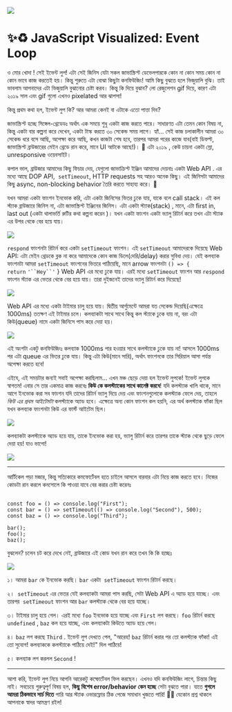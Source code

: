 ![](https://res.cloudinary.com/practicaldev/image/fetch/s--0TQg9sD0--/c_imagga_scale,f_auto,fl_progressive,h_420,q_auto,w_1000/https://thepracticaldev.s3.amazonaws.com/i/ek7ji4zrimozpp2yzk0a.png)

# ✨♻️ JavaScript Visualized: Event Loop


ও মোর খোদা ! সেই ইভেন্ট লুপ! এটা সেই জিনিস যেটা সকল জাভাস্ক্রিপ্ট ডেভেলপারকে কোন না কোন সময় কোন না কোন ভাবে কাজ করতেই হয়। কিন্তু শুরুতে এটা বোঝা কিছুটা কনফিউজিং! আমি কিছু বুঝতে হলে ভিজুয়ালি বুঝি। তাই ভাবলাম আপনাদের এটা ভিজুয়ালি বুঝানোর চেষ্টা করব। কিন্তু কি দিয়ে বুঝাব? লো রেজুলেশন gif দিয়ে, কারণ এটা ২০১৯ সাল এবং gif গুলো এখনও pixelated আর ঝাপসা!  

কিন্তু প্রথম কথা হল, ইভেন্ট লুপ কি? আর আমরা কেনই বা এটাকে এতো পাত্তা দিব? 

জাভাস্ক্রিপ্ট হচ্ছে সিঙ্গেল-থ্রেডেডঃ অর্থাৎ এক সময়ে শুধু একটা কাজ করতে পারে। সাধারণত এটা তেমন কোন বিষয় না, কিন্তু একটা বার কল্পনা করে দেখেন, একটা টাস্ক করতে ৩০ সেকেন্ড সময় লাগে। হ্যাঁ... সেই কাজ চলাকালীন আমরা ৩০ সেকেন্ড ধরে বসে আছি, অপেক্ষা করে আছি, কখন কাজটা শেষ হবে, তারপর আমরা পরের কাজে যাব(বাই ডিফল্ট, জাভাস্ক্রিপ্ট ব্রাউজারের মেইন থ্রেডে রান করে, মানে UI আটকে আছে!)। 😬 এটা ২০১৯ , কেউ চায়না একটা স্লো, unresponsive ওয়েবসাইট। 

কপাল ভাল, ব্রাউজার আমাদের কিছু ফিচার দেয়, যেগুলো জাভাক্রিপ্ট ইঞ্জিন আমাদের দেয়নাঃ একটা Web API .  এর মধ্যে আছে DOP API,  `setTimeout`, HTTP requests সহ আরও অনেক কিছু। এই জিনিসটা আমাদের কিছু async, non-blocking behavior তৈরি করতে সাহায্য করে। 🚀

যখন আমরা একটা ফাংশন ইনভোক করি, এটা একটা জিনিসের ভিতর ঢুকে যায়, যাকে বলে call stack। এই কল স্ট্যাক ব্রাউজারে জিনিস না, এটা জাভাস্ক্রিপ্ট ইঞ্জিনের জিনিস। এটা একটা স্ট্যাক(stack) , মানে, এটা first in, last out (একটা থালাভর্তি রুটির কথা কল্পনা করেন )। যখন একটা ফাংশন একটা ভ্যালু রিটার্ন করে তখন এটা স্ট্যাক এর উপর থেকে বের হয়ে যায়। 


![](https://res.cloudinary.com/practicaldev/image/fetch/s--Kn5tSJEm--/c_limit%2Cf_auto%2Cfl_progressive%2Cq_66%2Cw_800/https://devtolydiahallie.s3-us-west-1.amazonaws.com/gid1.6.gif)


`respond` ফাংশনটা রিটার্ন করে একটা `setTimeout` ফাংশন। এই `setTimeout` আমাদেরকে দিয়েছে Web API: এটা মেইন থ্রেডকে ব্লক না করে আমাদেকে কোন কাজ ডিলে(দেরি/delay) করার সুবিধা দেয়। যেই কলব্যাক ফাংশনটা আমরা `setTimeout` ফাংশনের ভিতরে পাঠিয়েছি, মানে arrow ফাংশনটা `() => { return` `'``Hey``'` } Web API এর মধ্যে ঢুকে যায়। এরই মধ্যে `setTimeout` ফাংশন আর `respond` ফাংশন স্ট্যাক এর ভেতর থেকে বের হয়ে যায়। তারা দুইজনেই তাদের ভ্যালু রিটার্ন করে দিয়েছে! 


![](https://res.cloudinary.com/practicaldev/image/fetch/s--fqt0UJmH--/c_limit%2Cf_auto%2Cfl_progressive%2Cq_66%2Cw_800/https://devtolydiahallie.s3-us-west-1.amazonaws.com/gif2.1.gif)


Web API এর মধ্যে একটা টাইমার চালু হয়ে যায়। দ্বিতীয় আর্গুমেন্টে আমরা যত সেকেন্ড দিয়েছি(এক্ষেত্রে 1000ms) ততক্ষণ এই টাইমার চলে। কলব্যাকটা সাথে সাথে কিন্তু কল স্ট্যাকে ঢুকে যায় না, বরং এটা কিউ(queue) নামে একটা জিনিসে পাস করে দেয়া হয়। 



![](https://res.cloudinary.com/practicaldev/image/fetch/s--qxI9YF9R--/c_limit%2Cf_auto%2Cfl_progressive%2Cq_66%2Cw_800/https://devtolydiahallie.s3-us-west-1.amazonaws.com/gif3.1.gif)


এই অংশটা একটু কনফিউজিংঃ কলব্যাক 1000ms পার হওয়ার সাথে কলস্ট্যাকে ঢুকে যায় না! আসলে 1000ms পর এটা queue এর ভিতর ঢুকে যায়। কিন্তু এটা কিউ(মানে সারি), অর্থাৎ ফাংশনকে তার সিরিয়াল আসা পর্যন্ত অপেক্ষা করতে হবে!


এইযে, এই সময়টার জন্যই সবাই অপেক্ষা করছিলাম... এখন মঞ্চ ছেড়ে দেয়া হল ইভেন্ট লুপকে! ইভেন্ট লুপকে স্বাগতম! এবার সে তার একমাত্র কাজ করবেঃ **কিউ কে কলস্ট্যাকের সাথে কানেক্ট করবে**! যদি কলস্ট্যাক খালি থাকে, মানে আগে ইনভোক করা সব ফাংশন যদি তাদের রিটার্ন ভ্যালু দিয়ে দেয় এবং ফাংশনগুলোকে কলস্ট্যাক ফেলে দেয়, তাহলে *কিউ এর প্রথম আইটেমটা* কলস্ট্যাকে অ্যাড হবে। এক্ষেত্রে অন্য কোন ফাংশন কল হয়নি, এর অর্থ কলস্ট্যাক ফাঁকা ছিল যখন কলব্যাক ফাংশনটা কিউ এর ফার্স্ট আইটেম ছিল। 

![](https://res.cloudinary.com/practicaldev/image/fetch/s--OIG-_8dF--/c_limit%2Cf_auto%2Cfl_progressive%2Cq_66%2Cw_800/https://devtolydiahallie.s3-us-west-1.amazonaws.com/gif4.gif)

কলব্যাকটা কলস্ট্যাকে অ্যাড হয়ে যায়, তাকে ইনভোক করা হয়, ভ্যালু রিটার্ন করে তারপর তাকে স্ট্যাক থেকে ছুড়ে ফেলে দেয়া হয়! যাও ভাগো!


![](https://res.cloudinary.com/practicaldev/image/fetch/s--uJB5zTD7--/c_limit%2Cf_auto%2Cfl_progressive%2Cq_66%2Cw_800/https://devtolydiahallie.s3-us-west-1.amazonaws.com/gif5.gif)

---

আর্টিকেল পড়া মজার, কিন্তু সত্যিকারে কমফোর্টেবল হতে চাইলে আসলে বারবার এটা নিয়ে কাজ করতে হবে। নিজের কোডটা রান করলে কনসোলে কি পাওয়া যাবে বের করার চেষ্টা করেনঃ

```

const foo = () => console.log("First");
const bar = () => setTimeout(() => console.log("Second"), 500);
const baz = () => console.log("Third");

bar();
foo();
baz();
```

বুঝলেন? চলেন চট করে দেখে নেই, ব্রাউজারে এই কোড যখন রান করে তখন কি কি হচ্ছেঃ



![](https://res.cloudinary.com/practicaldev/image/fetch/s--dhjH4Wt---/c_limit%2Cf_auto%2Cfl_progressive%2Cq_66%2Cw_800/https://devtolydiahallie.s3-us-west-1.amazonaws.com/gif14.1.gif)


১। আমরা `bar` কে ইনভোক করছি। `bar` একটা  `setTimeout` ফাংশন রিটার্ন করছে।

২।  `setTimeout` এর ভেতর যেই কলব্যাকটা আমরা পাস করছি, সেটা Web API এ অ্যাড হয়ে যাচ্ছে। এবং তারপর  `setTimeout` ফাংশন আর `bar` কলস্ট্যাক থেকে বের হয়ে যাচ্ছে।

৩। টাইমার চালু হয়ে গেল। এরই মধ্যে `foo` ইনভোক হয়ে যাচ্ছে এবং `First` লগ করছে। `foo` রিটার্ন করছে `undefined` , `baz` কল হয়ে যাচ্ছে, এবং কলব্যাকটা কিউতে অ্যাড হয়ে গেল। 

৪। `baz` লগ করছে `Third` . ইভেন্ট লুপ দেখতে পেল, "আরেহ! `baz` রিটার্ন করার পর তো কলস্ট্যাক ফাঁকা! এই তো সুযোগ! কলব্যাককে কলস্ট্যাকে পাঠিয়ে দেই!" দিল পাঠিয়ে! 

৫। কলব্যাক লগ করলল `Second` !

---

আশা করি, ইভেন্ট লুপ নিয়ে আপনি আরেকটু কম্ফোর্টেবল ফিল করছেন। এখনও যদি কনফিউজিং লাগে, চিন্তার কিছু নাই। সবচেয়ে গুরুত্বপূর্ণ বিষয় হল, **কিছু বিশেষ error/behavior কেন হচ্ছে** সেটা বুঝতে পারা। যাতে **গুগলে আমরা ঠিকভাবে সার্চ দিতে** পারি আর স্ট্যাক ওভারফ্লোর ঠিক পেজে সমাধান খুজতে পারি! 💪🏼 যেকোন প্রশ্ন থাকলে আপনাকে স্বাদর আমন্ত্রণ রইল! 
